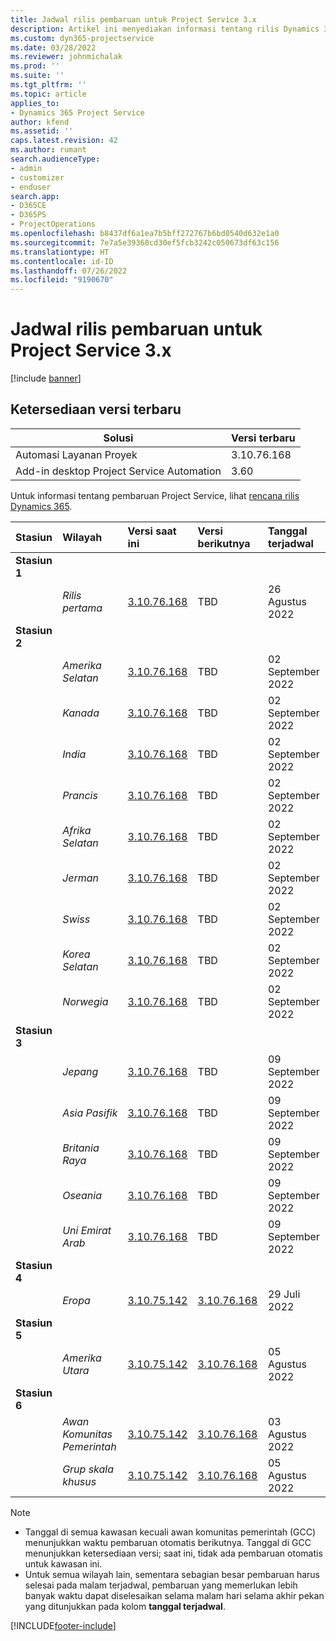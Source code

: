 ```yaml
---
title: Jadwal rilis pembaruan untuk Project Service 3.x
description: Artikel ini menyediakan informasi tentang rilis Dynamics 365 Project Service Automation.
ms.custom: dyn365-projectservice
ms.date: 03/28/2022
ms.reviewer: johnmichalak
ms.prod: ''
ms.suite: ''
ms.tgt_pltfrm: ''
ms.topic: article
applies_to:
- Dynamics 365 Project Service
author: kfend
ms.assetid: ''
caps.latest.revision: 42
ms.author: rumant
search.audienceType:
- admin
- customizer
- enduser
search.app:
- D365CE
- D365PS
- ProjectOperations
ms.openlocfilehash: b8437df6a1ea7b5bff272767b6bd0540d632e1a0
ms.sourcegitcommit: 7e7a5e39360cd30ef5fcb3242c050673df63c156
ms.translationtype: HT
ms.contentlocale: id-ID
ms.lasthandoff: 07/26/2022
ms.locfileid: "9190670"
---
```

# <a name="update-release-schedule-for-project-service-3x"></a>Jadwal rilis pembaruan untuk Project Service 3.x

[!include [banner](../includes/psa-now-project-operations.md)]

## <a name="latest-version-availability"></a>Ketersediaan versi terbaru

| Solusi  | Versi terbaru |
|-------|----|
| Automasi Layanan Proyek    | 3.10.76.168 |
| Add-in desktop Project Service Automation                | 3.60          |

Untuk informasi tentang pembaruan Project Service, lihat [rencana rilis Dynamics 365](/dynamics365/release-plans/). 

| Stasiun  | Wilayah | Versi saat ini | Versi berikutnya |  Tanggal terjadwal
| :---   | :---   | :---   | :---   |:---   |         
|<strong>Stasiun 1</strong> | |  |  | |
| | <i>Rilis pertama</i> | [3.10.76.168](whats-new-ur-45.md) | TBD | 26 Agustus 2022
|<strong>Stasiun 2</strong> | |  |  | |
| | <i>Amerika Selatan</i> | [3.10.76.168](whats-new-ur-45.md) | TBD | 02 September 2022
| | <i>Kanada</i> | [3.10.76.168](whats-new-ur-45.md) | TBD | 02 September 2022
| | <i>India</i> | [3.10.76.168](whats-new-ur-45.md) | TBD | 02 September 2022
| | <i>Prancis</i> | [3.10.76.168](whats-new-ur-45.md) | TBD | 02 September 2022
| | <i>Afrika Selatan</i> | [3.10.76.168](whats-new-ur-45.md) | TBD | 02 September 2022
| | <i>Jerman</i> | [3.10.76.168](whats-new-ur-45.md) | TBD | 02 September 2022
| | <i>Swiss</i> | [3.10.76.168](whats-new-ur-45.md) | TBD | 02 September 2022
| | <i>Korea Selatan</i> | [3.10.76.168](whats-new-ur-45.md) | TBD | 02 September 2022
| | <i>Norwegia</i> | [3.10.76.168](whats-new-ur-45.md) | TBD | 02 September 2022
|<strong>Stasiun 3</strong> | |  |  | |
| | <i>Jepang</i> | [3.10.76.168](whats-new-ur-45.md) | TBD | 09 September 2022
| | <i>Asia Pasifik</i> | [3.10.76.168](whats-new-ur-45.md) | TBD | 09 September 2022
| | <i>Britania Raya</i> | [3.10.76.168](whats-new-ur-45.md) | TBD | 09 September 2022
| | <i>Oseania</i> | [3.10.76.168](whats-new-ur-45.md) | TBD | 09 September 2022
| | <i>Uni Emirat Arab</i> | [3.10.76.168](whats-new-ur-45.md) | TBD | 09 September 2022
|<strong>Stasiun 4</strong> | |  |  | |
| | <i>Eropa</i> | [3.10.75.142](whats-new-ur-44.md) | [3.10.76.168](whats-new-ur-45.md) | 29 Juli 2022
|<strong>Stasiun 5</strong> | |  |  | |
| | <i>Amerika Utara</i> | [3.10.75.142](whats-new-ur-44.md) | [3.10.76.168](whats-new-ur-45.md) | 05 Agustus 2022
|<strong>Stasiun 6</strong> | |  |  | |
| | <i>Awan Komunitas Pemerintah</i> | [3.10.75.142](whats-new-ur-44.md) | [3.10.76.168](whats-new-ur-45.md) | 03 Agustus 2022
| | <i>Grup skala khusus</i> | [3.10.75.142](whats-new-ur-44.md) | [3.10.76.168](whats-new-ur-45.md) | 05 Agustus 2022




>[!Note]
> - Tanggal di semua kawasan kecuali awan komunitas pemerintah (GCC) menunjukkan waktu pembaruan otomatis berikutnya. Tanggal di GCC menunjukkan ketersediaan versi; saat ini, tidak ada pembaruan otomatis untuk kawasan ini.
> - Untuk semua wilayah lain, sementara sebagian besar pembaruan harus selesai pada malam terjadwal, pembaruan yang memerlukan lebih banyak waktu dapat diselesaikan selama malam hari selama akhir pekan yang ditunjukkan pada kolom **tanggal terjadwal**.


[!INCLUDE[footer-include](../includes/footer-banner.md)]
